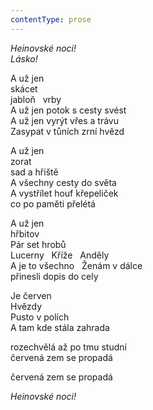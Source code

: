 ```yaml
---
contentType: prose
---
```


_Heinovské noci!  
Lásko!_

  

  

  

  

A už jen  
skácet  
jabloň   vrby  
A už jen potok s cesty svést  
A už jen vyrýt vřes a trávu  
Zasypat v tůních zrní hvězd

A už jen  
zorat  
sad a hřiště  
A všechny cesty do světa  
A vystřílet houf křepeliček  
co po paměti přelétá

A už jen  
hřbitov  
Pár set hrobů  
Lucerny   Kříže   Anděly  
A je to všechno   Ženám v dálce  
přinesli dopis do cely

Je červen  
Hvězdy  
Pusto v polích  
A tam kde stála zahrada

rozechvělá až po tmu studní  
červená zem se propadá

červená zem se propadá

  

  

  

_Heinovské noci!_
